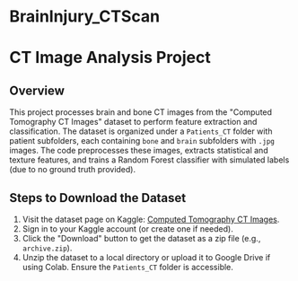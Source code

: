 # BrainInjury_CTScan
# CT Image Analysis Project

## Overview
This project processes brain and bone CT images from the "Computed Tomography CT Images" dataset to perform feature extraction and classification. The dataset is organized under a `Patients_CT` folder with patient subfolders, each containing `bone` and `brain` subfolders with `.jpg` images. The code preprocesses these images, extracts statistical and texture features, and trains a Random Forest classifier with simulated labels (due to no ground truth provided).

## Steps to Download the Dataset
1. Visit the dataset page on Kaggle: [Computed Tomography CT Images](https://www.kaggle.com/datasets/vbookshelf/computed-tomography-ct-images).
2. Sign in to your Kaggle account (or create one if needed).
3. Click the "Download" button to get the dataset as a zip file (e.g., `archive.zip`).
4. Unzip the dataset to a local directory or upload it to Google Drive if using Colab. Ensure the `Patients_CT` folder is accessible.

